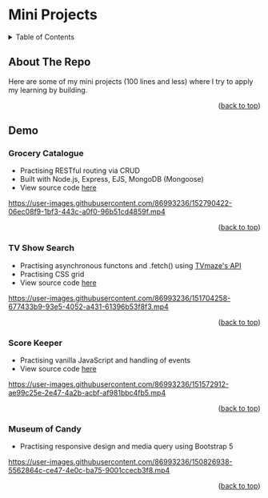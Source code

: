 # Mini Projects

<!-- TABLE OF CONTENTS -->
<details>
  <summary>Table of Contents</summary>
  <ol>
    <li>
      <a href="#about-the-repo">About The Repo</a>
    </li>
    <li>
      <a href="#demo">Demo</a>
      <ul>
        <li><a href="#grocery-catalogue">Grocery Catalogue</a></li>
      </ul>
      <ul>
        <li><a href="#tv-show-search">TV Show Search</a></li>
      </ul>
      <ul>
        <li><a href="#score-keeper">Score Keeper</a></li>
      </ul>
      <ul>
        <li><a href="#museum-of-candy">Museum of Candy</a></li>
      </ul>
    </li>
  </ol>
</details>



<!-- ABOUT THE PROJECT -->
## About The Repo

Here are some of my mini projects (100 lines and less) where I try to apply my learning by building. 

<p align="right">(<a href="#top">back to top</a>)</p>



<!-- Demos -->
## Demo
### Grocery Catalogue
* Practising RESTful routing via CRUD
* Built with Node.js, Express, EJS, MongoDB (Mongoose)
* View source code [here](grocery-catalogue/index.js)

https://user-images.githubusercontent.com/86993236/152790422-06ec08f9-1bf3-443c-a0f0-96b51cd4859f.mp4

<p align="right">(<a href="#top">back to top</a>)</p>



### TV Show Search
* Practising asynchronous functons and .fetch() using [TVmaze's API](https://www.tvmaze.com/api)
* Practising CSS grid
* View source code [here](tvshow-search/app.js)

https://user-images.githubusercontent.com/86993236/151704258-677433b9-93e5-4052-a431-61396b53f8f3.mp4

<p align="right">(<a href="#top">back to top</a>)</p>



### Score Keeper
* Practising vanilla JavaScript and handling of events
* View source code [here](score-keeper/app.js)

https://user-images.githubusercontent.com/86993236/151572912-ae99c25e-2e47-4a2b-acbf-af981bbc4fb5.mp4

<p align="right">(<a href="#top">back to top</a>)</p>



### Museum of Candy
* Practising responsive design and media query using Bootstrap 5

https://user-images.githubusercontent.com/86993236/150826938-5562864c-ce47-4e0c-ba75-9001ccecb3f8.mp4

<p align="right">(<a href="#top">back to top</a>)</p>







